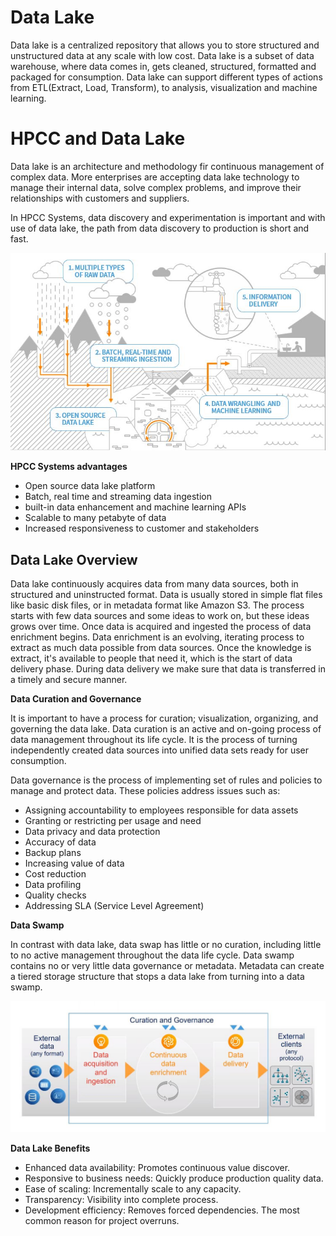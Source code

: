 # Data Lake

Data lake is a centralized repository that allows you to store structured and unstructured data at any scale with low cost. Data lake is a subset of data warehouse, where data comes in, gets cleaned, structured, formatted and packaged for consumption. Data lake can support different types of actions from ETL(Extract, Load, Transform), to analysis, visualization and machine learning.

# HPCC and Data Lake

Data lake is an architecture and methodology fir continuous management of complex data. More enterprises are accepting data lake technology to manage their internal data, solve complex problems, and improve their relationships with customers and suppliers.

In HPCC Systems, data discovery and experimentation is important and with use of data lake, the path from data discovery to production is short and fast.

![Data Lake Overview](./Images/waterMark.JPG)

**HPCC Systems advantages**

- Open source data lake platform
- Batch, real time and streaming data ingestion
- built-in data enhancement and machine learning APIs
- Scalable to many petabyte of data
- Increased responsiveness to customer and stakeholders

## Data Lake Overview

Data lake continuously acquires data from many data sources, both in structured and uninstructed format. Data is usually stored in simple flat files like basic disk files, or in metadata format like Amazon S3.
The process starts with few data sources and some ideas to work on, but these ideas grows over time.
Once data is acquired and ingested the process of data enrichment begins. Data enrichment is an evolving, iterating process to extract as much data possible from data sources. Once the knowledge is extract, it's available to people that need it, which is the start of data delivery phase. During data delivery we make sure that data is transferred in a timely and secure manner.

**Data Curation and Governance**

It is important to have a process for curation; visualization, organizing, and governing the data lake. Data curation is an active and on-going process of data management throughout its life cycle. It is the process of turning independently created data sources into unified data sets ready for user consumption.

Data governance is the process of implementing set of rules and policies to manage and protect data. These policies address issues such as:

- Assigning accountability to employees responsible for data assets
- Granting or restricting per usage and need
- Data privacy and data protection
- Accuracy of data
- Backup plans
- Increasing value of data
- Cost reduction
- Data profiling
- Quality checks
- Addressing SLA (Service Level Agreement)

**Data Swamp**

In contrast with data lake, data swap has little or no curation, including little to no active management throughout the data life cycle. Data swamp contains no or very little data governance or metadata. Metadata can create a tiered storage structure that stops a data lake from turning into a data swamp.

![Data Lake Overview](./Images/datalakeOverview.JPG)

**Data Lake Benefits**

- Enhanced data availability: Promotes continuous value discover.
- Responsive to business needs: Quickly produce production quality data.
- Ease of scaling: Incrementally scale to any capacity.
- Transparency: Visibility into complete process.
- Development efficiency: Removes forced dependencies. The most common reason for project overruns.
